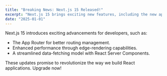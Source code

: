 ```yaml
---
title: "Breaking News: Next.js 15 Released!"
excerpt: "Next.js 15 brings exciting new features, including the new app router..."
date: "2025-01-01"
---
```


Next.js 15 introduces exciting advancements for developers, such as:

- The App Router for better routing management.
- Enhanced performance through edge-rendering capabilities.
- A streamlined data-fetching model with React Server Components.

These updates promise to revolutionize the way we build React applications. Upgrade now!
